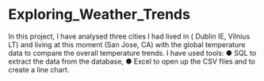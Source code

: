 # Exploring_Weather_Trends

In this project, I have analysed three cities I had lived in ( Dublin IE, Vilnius LT) and living at this moment (San Jose, CA) with the global temperature data ​to compare the overall temperature trends.
I have used tools:
● SQL​ to extract the data from the database,
● Excel​ to open up the CSV files and to create a line chart.
